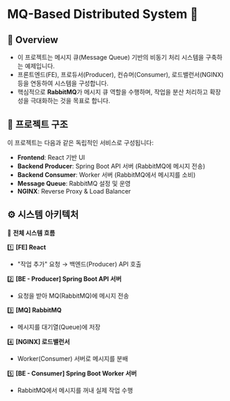 # MQ-Based Distributed System 🚀

## 🔹 Overview
- 이 프로젝트는 메시지 큐(Message Queue) 기반의 비동기 처리 시스템을 구축하는 예제입니다.
- 프론트엔드(FE), 프로듀서(Producer), 컨슈머(Consumer), 로드밸런서(NGINX) 등을 연동하여 시스템을 구성합니다.
- 핵심적으로 **RabbitMQ**가 메시지 큐 역할을 수행하며, 작업을 분산 처리하고 확장성을 극대화하는 것을 목표로 합니다.

## 📌 프로젝트 구조
이 프로젝트는 다음과 같은 독립적인 서비스로 구성됩니다:

- **Frontend**: React 기반 UI
- **Backend Producer**: Spring Boot API 서버 (RabbitMQ에 메시지 전송)
- **Backend Consumer**: Worker 서버 (RabbitMQ에서 메시지를 소비)
- **Message Queue**: RabbitMQ 설정 및 운영
- **NGINX**: Reverse Proxy & Load Balancer

## ⚙️ 시스템 아키텍처

📌 **전체 시스템 흐름**

1️⃣ **[FE] React**
   - "작업 추가" 요청 → 백엔드(Producer) API 호출

2️⃣ **[BE - Producer] Spring Boot API 서버**
   - 요청을 받아 MQ(RabbitMQ)에 메시지 전송

3️⃣ **[MQ] RabbitMQ**
   - 메시지를 대기열(Queue)에 저장

4️⃣ **[NGINX] 로드밸런서**
   - Worker(Consumer) 서버로 메시지를 분배

5️⃣ **[BE - Consumer] Spring Boot Worker 서버**
   - RabbitMQ에서 메시지를 꺼내 실제 작업 수행
